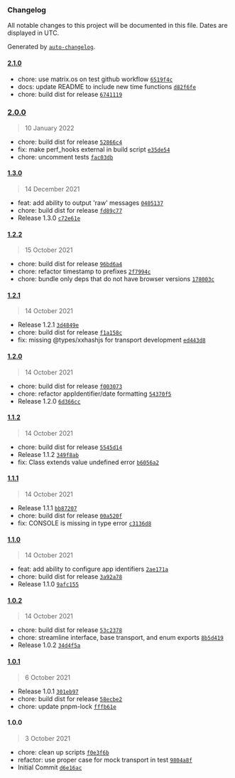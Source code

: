 ### Changelog

All notable changes to this project will be documented in this file. Dates are displayed in UTC.

Generated by [`auto-changelog`](https://github.com/CookPete/auto-changelog).

#### [2.1.0](https://github.com/simplyhexagonal/logger/compare/2.0.0...2.1.0)

- chore: use matrix.os on test github workflow [`6519f4c`](https://github.com/simplyhexagonal/logger/commit/6519f4cde2790b633394494c624d79600a442b36)
- docs: update README to include new time functions [`d82f6fe`](https://github.com/simplyhexagonal/logger/commit/d82f6fe1a0506acb0f43edcd7027aed7fa93ab51)
- chore: build dist for release [`6741119`](https://github.com/simplyhexagonal/logger/commit/67411194ad529dd7d818235daa3f198c927414f0)

### [2.0.0](https://github.com/simplyhexagonal/logger/compare/1.3.0...2.0.0)

> 10 January 2022

- chore: build dist for release [`52866c4`](https://github.com/simplyhexagonal/logger/commit/52866c4e27454274f64c82c05e79169fb1b3f4ae)
- fix: make perf_hooks external in build script [`e35de54`](https://github.com/simplyhexagonal/logger/commit/e35de5435c0defac889a31c33b26047693a7c600)
- chore: uncomment tests [`fac03db`](https://github.com/simplyhexagonal/logger/commit/fac03dba2f1cc8ce6d7d1e85481e8a43e30330c4)

#### [1.3.0](https://github.com/simplyhexagonal/logger/compare/1.2.2...1.3.0)

> 14 December 2021

- feat: add ability to output 'raw' messages [`0405137`](https://github.com/simplyhexagonal/logger/commit/040513713aeb5b3a86fcdedae37e1c01b6added1)
- chore: build dist for release [`fd89c77`](https://github.com/simplyhexagonal/logger/commit/fd89c77d356fbfcb2113a92bb4a8fdf35f22ab7f)
- Release 1.3.0 [`c72e61e`](https://github.com/simplyhexagonal/logger/commit/c72e61e543e7b612d481e1f73b1d4de31cf5193d)

#### [1.2.2](https://github.com/simplyhexagonal/logger/compare/1.2.1...1.2.2)

> 15 October 2021

- chore: build dist for release [`96bd6a4`](https://github.com/simplyhexagonal/logger/commit/96bd6a42e68d67c4ba1f796e0df80b95ec3b934a)
- chore: refactor timestamp to prefixes [`2f7994c`](https://github.com/simplyhexagonal/logger/commit/2f7994cb27033d9ce9562b5a16f20e78b7577bb6)
- chore: bundle only deps that do not have browser versions [`178003c`](https://github.com/simplyhexagonal/logger/commit/178003c426fa57c8143d94a12f5a85065cb3ccfd)

#### [1.2.1](https://github.com/simplyhexagonal/logger/compare/1.2.0...1.2.1)

> 14 October 2021

- Release 1.2.1 [`3d4849e`](https://github.com/simplyhexagonal/logger/commit/3d4849e00797603e3f10730c3c051df44c3d9413)
- chore: build dist for release [`f1a158c`](https://github.com/simplyhexagonal/logger/commit/f1a158c08c48fa0f8ab001661f790d3588a43d61)
- fix: missing @types/xxhashjs for transport development [`ed443d8`](https://github.com/simplyhexagonal/logger/commit/ed443d8883db3f46757839167beab45a2b815092)

#### [1.2.0](https://github.com/simplyhexagonal/logger/compare/1.1.2...1.2.0)

> 14 October 2021

- chore: build dist for release [`f003073`](https://github.com/simplyhexagonal/logger/commit/f00307396fa1e4564625dc6f2d617350cd54c5e3)
- chore: refactor appIdentifier/date formatting [`54370f5`](https://github.com/simplyhexagonal/logger/commit/54370f5bb7dd0cd86747d56361ce96a9f61382f5)
- Release 1.2.0 [`6d366cc`](https://github.com/simplyhexagonal/logger/commit/6d366cc7b143363dc7ecace63a03f13d396f4003)

#### [1.1.2](https://github.com/simplyhexagonal/logger/compare/1.1.1...1.1.2)

> 14 October 2021

- chore: build dist for release [`5545d14`](https://github.com/simplyhexagonal/logger/commit/5545d1460f6d69f7140fec2133c4bb6b6599ca54)
- Release 1.1.2 [`349f8ab`](https://github.com/simplyhexagonal/logger/commit/349f8abc66ad82a4bc21902e4f2671744cc7fb5e)
- fix: Class extends value undefined error [`b6056a2`](https://github.com/simplyhexagonal/logger/commit/b6056a24ad1e4995ec4739542a6f692b614854d9)

#### [1.1.1](https://github.com/simplyhexagonal/logger/compare/1.1.0...1.1.1)

> 14 October 2021

- Release 1.1.1 [`bb87207`](https://github.com/simplyhexagonal/logger/commit/bb872072b76ea72f57fcd9148b52386e79a6a794)
- chore: build dist for release [`00a520f`](https://github.com/simplyhexagonal/logger/commit/00a520fdd85e0793588a747fb99071d1910422e2)
- fix: CONSOLE is missing in type error [`c3136d8`](https://github.com/simplyhexagonal/logger/commit/c3136d8a0bbd0044d297523cf22c591b32d80128)

#### [1.1.0](https://github.com/simplyhexagonal/logger/compare/1.0.2...1.1.0)

> 14 October 2021

- feat: add ability to configure app identifiers [`2ae171a`](https://github.com/simplyhexagonal/logger/commit/2ae171a1514b3a33d513b91714939f0b50e9aef0)
- chore: build dist for release [`3a92a78`](https://github.com/simplyhexagonal/logger/commit/3a92a7812645554e3c2142858816b0f0e78a4791)
- Release 1.1.0 [`9afc155`](https://github.com/simplyhexagonal/logger/commit/9afc155a58392698b31738f0247da1d20ff2b632)

#### [1.0.2](https://github.com/simplyhexagonal/logger/compare/1.0.1...1.0.2)

> 14 October 2021

- chore: build dist for release [`53c2378`](https://github.com/simplyhexagonal/logger/commit/53c23780a0f5e5763c5bef2657212916aa38d22d)
- chore: streamline interface, base transport, and enum exports [`8b5d419`](https://github.com/simplyhexagonal/logger/commit/8b5d419728b5549cf6caad67aeb24bbdb33f7c02)
- Release 1.0.2 [`34d4f5a`](https://github.com/simplyhexagonal/logger/commit/34d4f5ab42674003c4151bbe84d93ae39c6b25d4)

#### [1.0.1](https://github.com/simplyhexagonal/logger/compare/1.0.0...1.0.1)

> 6 October 2021

- Release 1.0.1 [`301eb97`](https://github.com/simplyhexagonal/logger/commit/301eb977486ccbdd5a2d803320dfb385cceddd33)
- chore: build dist for release [`58ecbe2`](https://github.com/simplyhexagonal/logger/commit/58ecbe210fefdf13c29c9c31ec5e457b1ed7d3a9)
- chore: update pnpm-lock [`fffb61e`](https://github.com/simplyhexagonal/logger/commit/fffb61e5325a52c0992c121641d3caed34c5e9c7)

#### 1.0.0

> 3 October 2021

- chore: clean up scripts [`f0e3f6b`](https://github.com/simplyhexagonal/logger/commit/f0e3f6b65fc90fcf1dbbe7b48d46452396a8b254)
- refactor: use proper case for mock transport in test [`9804a8f`](https://github.com/simplyhexagonal/logger/commit/9804a8f1cc380b19fdf15c7496fc909843167262)
- Initial Commit [`d6e16ac`](https://github.com/simplyhexagonal/logger/commit/d6e16ac6eda22f8bf6fd2f440447e462e430af48)

